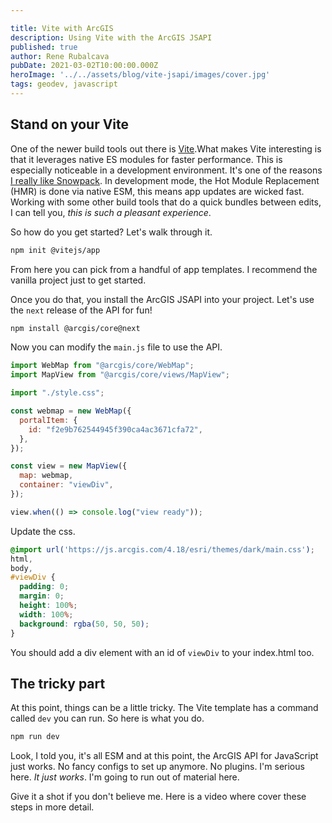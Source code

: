 ```yaml
---

title: Vite with ArcGIS
description: Using Vite with the ArcGIS JSAPI
published: true
author: Rene Rubalcava
pubDate: 2021-03-02T10:00:00.000Z
heroImage: '../../assets/blog/vite-jsapi/images/cover.jpg'
tags: geodev, javascript
---
```


## Stand on your Vite

One of the newer build tools out there is [Vite](https://vitejs.dev/).What makes
Vite interesting is that it leverages native ES modules for faster performance.
This is especially noticeable in a development environment. It's one of the
reasons [I really like Snowpack](https://odoe.net/blog/snowpack-jsapi). In
development mode, the Hot Module Replacement (HMR) is done via native ESM, this
means app updates are wicked fast. Working with some other build tools that do a
quick bundles between edits, I can tell you, _this is such a pleasant
experience_.

So how do you get started? Let's walk through it.

```bash
npm init @vitejs/app
```

From here you can pick from a handful of app templates. I recommend the vanilla
project just to get started.

Once you do that, you install the ArcGIS JSAPI into your project. Let's use the
`next` release of the API for fun!

```bash
npm install @arcgis/core@next
```

Now you can modify the `main.js` file to use the API.

```js
import WebMap from "@arcgis/core/WebMap";
import MapView from "@arcgis/core/views/MapView";

import "./style.css";

const webmap = new WebMap({
  portalItem: {
    id: "f2e9b762544945f390ca4ac3671cfa72",
  },
});

const view = new MapView({
  map: webmap,
  container: "viewDiv",
});

view.when(() => console.log("view ready"));
```

Update the css.

```css
@import url('https://js.arcgis.com/4.18/esri/themes/dark/main.css');
html,
body,
#viewDiv {
  padding: 0;
  margin: 0;
  height: 100%;
  width: 100%;
  background: rgba(50, 50, 50);
}
```

You should add a div element with an id of `viewDiv` to your index.html too.

## The tricky part

At this point, things can be a little tricky. The Vite template has a command
called `dev` you can run. So here is what you do.

```bash
npm run dev
```

Look, I told you, it's all ESM and at this point, the ArcGIS API for JavaScript
just works. No fancy configs to set up anymore. No plugins. I'm serious here.
_It just works_. I'm going to run out of material here.

Give it a shot if you don't believe me. Here is a video where cover these steps
in more detail.

<lite-youtube videoid="RF_q0tuMyic"></lite-youtube>
